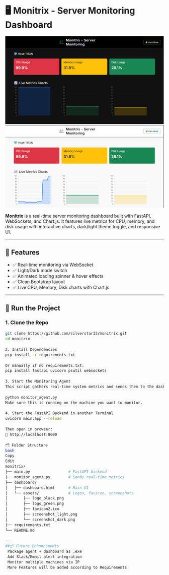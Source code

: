 # 🖥️ Monitrix - Server Monitoring Dashboard

![Monitrix Screenshot](dashboard/assets/screenshot_dark.png)
![Monitrix Screenshot](dashboard/assets/screenshot_light.png)

**Monitrix** is a real-time server monitoring dashboard built with FastAPI, WebSockets, and Chart.js. It features live metrics for CPU, memory, and disk usage with interactive charts, dark/light theme toggle, and responsive UI.

---

## 🔧 Features

- ✅ Real-time monitoring via WebSocket
- ✅ Light/Dark mode switch
- ✅ Animated loading spinner & hover effects
- ✅ Clean Bootstrap layout
- ✅ Live CPU, Memory, Disk charts with Chart.js

---

## 🚀 Run the Project

### 1. Clone the Repo

```bash
git clone https://github.com/silverstar33/monitrix.git
cd monitrix

2. Install Dependencies
pip install -r requirements.txt

Or manually if no requirements.txt:
pip install fastapi uvicorn psutil websockets

3. Start the Monitoring Agent
This script gathers real-time system metrics and sends them to the dashboard backend.

python monitor_agent.py
Make sure this is running on the machine you want to monitor.

4. Start the FastAPI Backend in another Terminal
uvicorn main:app --reload

Then open in browser:
📍 http://localhost:8000

🗂️ Folder Structure
bash
Copy
Edit
monitrix/
├── main.py                 # FastAPI backend
├── monitor_agent.py        # Sends real-time metrics
├── dashboard/
│   ├── dashboard.html      # Main UI
│   └── assets/             # Logos, favicon, screenshots
│       ├── logo_black.png
│       ├── logo_green.png
│       ├── favicon2.ico
│       ├── screenshot_light.png
│       └── screenshot_dark.png
├── requirements.txt
└── README.md

---
##📦 Future Enhancements 
 Package agent + dashboard as .exe
 Add Slack/Email alert integration
 Monitor multiple machines via IP
 More Features will be added according to Requirements
 

